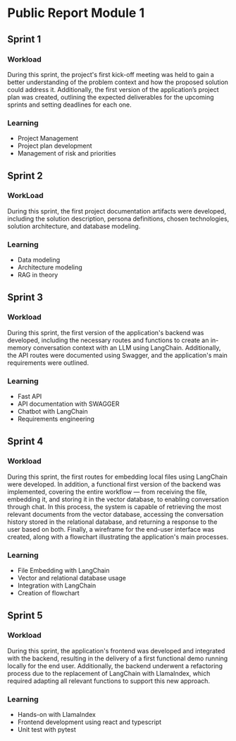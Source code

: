 # Public Report Module 1

## Sprint 1

### Workload
During this sprint, the project's first kick-off meeting was held to gain a better understanding of the problem context and how the proposed solution could address it. Additionally, the first version of the application’s project plan was created, outlining the expected deliverables for the upcoming sprints and setting deadlines for each one.

### Learning

- Project Management
- Project plan development
- Management of risk and priorities

## Sprint 2

### WorkLoad

During this sprint, the first project documentation artifacts were developed, including the solution description, persona definitions, chosen technologies, solution architecture, and database modeling.

### Learning

- Data modeling
- Architecture modeling
- RAG in theory

## Sprint 3

### Workload

During this sprint, the first version of the application's backend was developed, including the necessary routes and functions to create an in-memory conversation context with an LLM using LangChain. Additionally, the API routes were documented using Swagger, and the application's main requirements were outlined.

### Learning

- Fast API
- API documentation with SWAGGER
- Chatbot with LangChain
- Requirements engineering

## Sprint 4

### Workload

During this sprint, the first routes for embedding local files using LangChain were developed. In addition, a functional first version of the backend was implemented, covering the entire workflow — from receiving the file, embedding it, and storing it in the vector database, to enabling conversation through chat. In this process, the system is capable of retrieving the most relevant documents from the vector database, accessing the conversation history stored in the relational database, and returning a response to the user based on both. Finally, a wireframe for the end-user interface was created, along with a flowchart illustrating the application's main processes.

### Learning

- File Embedding with LangChain
- Vector and relational database usage
- Integration with LangChain
- Creation of flowchart

## Sprint 5

### Workload

During this sprint, the application's frontend was developed and integrated with the backend, resulting in the delivery of a first functional demo running locally for the end user. Additionally, the backend underwent a refactoring process due to the replacement of LangChain with LlamaIndex, which required adapting all relevant functions to support this new approach.

### Learning

- Hands-on with LlamaIndex
- Frontend development using react and typescript
- Unit test with pytest

